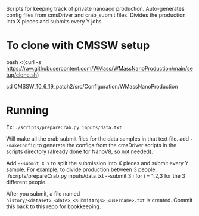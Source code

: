 Scripts for keeping track of private nanoaod production. Auto-generates config files from cmsDriver and crab_submit files. Divides the production into X pieces and submits every Y jobs.

# To clone with CMSSW setup

bash <(curl -s https://raw.githubusercontent.com/WMass/WMassNanoProduction/main/setup/clone.sh)

cd CMSSW_10_6_19_patch2/src/Configuration/WMassNanoProduction

# Running

Ex: ```./scripts/prepareCrab.py inputs/data.txt```

Will make all the crab submit files for the data samples in that text file. add ```--makeConfig``` to generate the configs from the cmsDriver scripts in the scripts directory (already done for NanoV8, so not needed). 

Add ```--submit X Y``` to split the submission into X pieces and submit every Y sample. For example, to divide production between 3 people, ./scripts/prepareCrab.py inputs/data.txt --submit 3 i for i = 1,2,3 for the 3 different people.

After you submit, a file named ```history/<dataset>_<date>_<submitArgs>_<username>.txt``` is created. Commit this back to this repo for bookkeeping.
